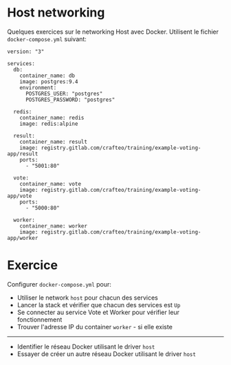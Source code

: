 # Host networking

Quelques exercices sur le networking Host avec Docker. Utilisent le fichier `docker-compose.yml` suivant:

```
version: "3"

services:
  db:
    container_name: db
    image: postgres:9.4
    environment:
      POSTGRES_USER: "postgres"
      POSTGRES_PASSWORD: "postgres"

  redis:
    container_name: redis
    image: redis:alpine

  result:
    container_name: result
    image: registry.gitlab.com/crafteo/training/example-voting-app/result
    ports:
      - "5001:80"

  vote:
    container_name: vote
    image: registry.gitlab.com/crafteo/training/example-voting-app/vote
    ports:
      - "5000:80"

  worker:
    container_name: worker
    image: registry.gitlab.com/crafteo/training/example-voting-app/worker
```

# Exercice

Configurer `docker-compose.yml` pour:

- Utiliser le network `host` pour chacun des services
- Lancer la stack et vérifier que chacun des services est `Up`
- Se connecter au service Vote et Worker pour vérifier leur fonctionnement
- Trouver l'adresse IP du container `worker` - si elle existe

---

- Identifier le réseau Docker utilisant le driver `host`
- Essayer de créer un autre réseau Docker utilisant le driver `host` 
